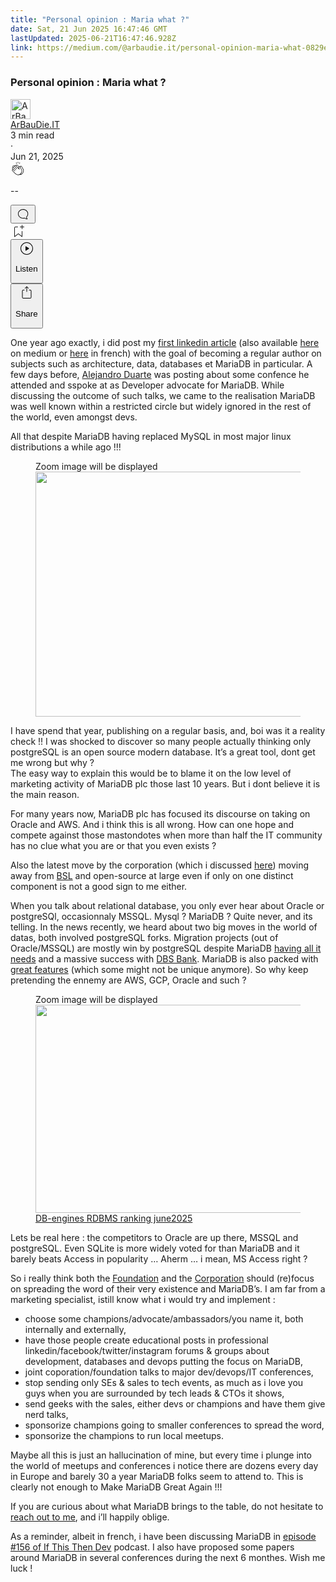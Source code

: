 ```yaml
---
title: "Personal opinion : Maria what ?"
date: Sat, 21 Jun 2025 16:47:46 GMT
lastUpdated: 2025-06-21T16:47:46.928Z
link: https://medium.com/@arbaudie.it/personal-opinion-maria-what-0829ee0b7c42?source=rss-c779d007e7fe------2
---
```


<article><div class="m"><div class="m"><span class="m"></span><section><div><div class="fu gk gl gm gn go"></div><div class="gp gq gr gs gt"><div class="ac cb"><div class="ci bh gb gc gd ge"><div><h1 class="pw-post-title gu gv gw bf gx gy gz ha hb hc hd he hf hg hh hi hj hk hl hm hn ho hp hq hr hs ht hu hv hw bk" data-testid="storyTitle" id="1574">Personal opinion : Maria what ?</h1><div><div class="speechify-ignore ac cp"><div class="speechify-ignore bh m"><div class="ac hx hy hz ia ib ic id ie if ig ih"><div class="ac r ih"><div class="ac ii"><div><div aria-hidden="false" class="bm" role="tooltip"><div class="be" tabindex="-1"><a data-discover="true" href="/@arbaudie.it?source=post_page---byline--0829ee0b7c42---------------------------------------" rel="noopener follow"><div class="m ij ik bx il im"><div class="m fl"><img alt="ArBauDie.IT" class="m fd bx by bz cx" data-testid="authorPhoto" height="32" loading="lazy" src="https://miro.medium.com/v2/resize:fill:64:64/1*kOs3AqmTfHiFOrSZkt1mqg.png" width="32"/><div class="in bx m by bz fu o io fv"></div></div></div></a></div></div></div></div><span class="bf b bg ab bk"><div class="ip ac r"><div class="ac r iq"><div class="ac r"><div><div aria-hidden="false" class="bm" role="tooltip"><div class="be" tabindex="-1"><span class="bf b bg ab bk"><a class="ag ah ai fh ak al am an ao ap aq ar as ir" data-discover="true" data-testid="authorName" href="/@arbaudie.it?source=post_page---byline--0829ee0b7c42---------------------------------------" rel="noopener follow">ArBauDie.IT</a></span></div></div></div></div><div class="is bm"></div></div></div></span></div><div class="ac r it"><span class="bf b bg ab du"><div class="ac af"><span data-testid="storyReadTime">3 min read</span><div aria-hidden="true" class="iu iv m"><span aria-hidden="true" class="m"><span class="bf b bg ab du">·</span></span></div><span data-testid="storyPublishDate">Jun 21, 2025</span></div></span></div></div><div class="ac cp iw ix iy iz ja jb jc jd je jf jg jh ji jj jk jl"><div class="i l x fi fj r"><div class="kb m"><div class="ac r kc kd"><div class="pw-multi-vote-icon fl ke kf kg kh"><span data-dd-action-name="Susi presentation tracker clap_footer"><a class="ag ah ai fh ak al am an ao ap aq ar as at au" data-discover="true" data-testid="headerClapButton" href="/m/signin?actionUrl=https%3A%2F%2Fmedium.com%2F_%2Fvote%2Fp%2F0829ee0b7c42&amp;operation=register&amp;redirect=https%3A%2F%2Fmedium.com%2F%40arbaudie.it%2Fpersonal-opinion-maria-what-0829ee0b7c42&amp;user=ArBauDie.IT&amp;userId=c779d007e7fe&amp;source=---header_actions--0829ee0b7c42---------------------clap_footer------------------" rel="noopener follow"><div><div aria-hidden="false" class="bm" role="tooltip"><div class="be" tabindex="-1"><div class="ki ap kj kk kl km an kn ko kp kh" role="presentation"><svg aria-label="clap" height="24" viewbox="0 0 24 24" width="24" xmlns="http://www.w3.org/2000/svg"><path clip-rule="evenodd" d="M11.37.828 12 3.282l.63-2.454zM13.916 3.953l1.523-2.112-1.184-.39zM8.589 1.84l1.522 2.112-.337-2.501zM18.523 18.92c-.86.86-1.75 1.246-2.62 1.33a6 6 0 0 0 .407-.372c2.388-2.389 2.86-4.951 1.399-7.623l-.912-1.603-.79-1.672c-.26-.56-.194-.98.203-1.288a.7.7 0 0 1 .546-.132c.283.046.546.231.728.5l2.363 4.157c.976 1.624 1.141 4.237-1.324 6.702m-10.999-.438L3.37 14.328a.828.828 0 0 1 .585-1.408.83.83 0 0 1 .585.242l2.158 2.157a.365.365 0 0 0 .516-.516l-2.157-2.158-1.449-1.449a.826.826 0 0 1 1.167-1.17l3.438 3.44a.363.363 0 0 0 .516 0 .364.364 0 0 0 0-.516L5.293 9.513l-.97-.97a.826.826 0 0 1 0-1.166.84.84 0 0 1 1.167 0l.97.968 3.437 3.436a.36.36 0 0 0 .517 0 .366.366 0 0 0 0-.516L6.977 7.83a.82.82 0 0 1-.241-.584.82.82 0 0 1 .824-.826c.219 0 .43.087.584.242l5.787 5.787a.366.366 0 0 0 .587-.415l-1.117-2.363c-.26-.56-.194-.98.204-1.289a.7.7 0 0 1 .546-.132c.283.046.545.232.727.501l2.193 3.86c1.302 2.38.883 4.59-1.277 6.75-1.156 1.156-2.602 1.627-4.19 1.367-1.418-.236-2.866-1.033-4.079-2.246M10.75 5.971l2.12 2.12c-.41.502-.465 1.17-.128 1.89l.22.465-3.523-3.523a.8.8 0 0 1-.097-.368c0-.22.086-.428.241-.584a.847.847 0 0 1 1.167 0m7.355 1.705c-.31-.461-.746-.758-1.23-.837a1.44 1.44 0 0 0-1.11.275c-.312.24-.505.543-.59.881a1.74 1.74 0 0 0-.906-.465 1.47 1.47 0 0 0-.82.106l-2.182-2.182a1.56 1.56 0 0 0-2.2 0 1.54 1.54 0 0 0-.396.701 1.56 1.56 0 0 0-2.21-.01 1.55 1.55 0 0 0-.416.753c-.624-.624-1.649-.624-2.237-.037a1.557 1.557 0 0 0 0 2.2c-.239.1-.501.238-.715.453a1.56 1.56 0 0 0 0 2.2l.516.515a1.556 1.556 0 0 0-.753 2.615L7.01 19c1.32 1.319 2.909 2.189 4.475 2.449q.482.08.971.08c.85 0 1.653-.198 2.393-.579.231.033.46.054.686.054 1.266 0 2.457-.52 3.505-1.567 2.763-2.763 2.552-5.734 1.439-7.586z" fill-rule="evenodd"></path></svg></div></div></div></div></a></span></div><div class="pw-multi-vote-count m kq kr ks kt ku kv kw"><p class="bf b dv ab du"><span class="kx">--</span></p></div></div></div><div><div aria-hidden="false" class="bm" role="tooltip"><div class="be" tabindex="-1"><button aria-label="responses" class="ap ki ky kz ac r fm la lb"><svg class="lc" height="24" viewbox="0 0 24 24" width="24" xmlns="http://www.w3.org/2000/svg"><path d="M18.006 16.803c1.533-1.456 2.234-3.325 2.234-5.321C20.24 7.357 16.709 4 12.191 4S4 7.357 4 11.482c0 4.126 3.674 7.482 8.191 7.482.817 0 1.622-.111 2.393-.327.231.2.48.391.744.559 1.06.693 2.203 1.044 3.399 1.044.224-.008.4-.112.486-.287a.49.49 0 0 0-.042-.518c-.495-.67-.845-1.364-1.04-2.057a4 4 0 0 1-.125-.598zm-3.122 1.055-.067-.223-.315.096a8 8 0 0 1-2.311.338c-4.023 0-7.292-2.955-7.292-6.587 0-3.633 3.269-6.588 7.292-6.588 4.014 0 7.112 2.958 7.112 6.593 0 1.794-.608 3.469-2.027 4.72l-.195.168v.255c0 .056 0 .151.016.295.025.231.081.478.154.733.154.558.398 1.117.722 1.659a5.3 5.3 0 0 1-2.165-.845c-.276-.176-.714-.383-.941-.59z"></path></svg></button></div></div></div></div><div class="ac r jm jn jo jp jq jr js jt ju jv jw jx jy jz ka"><div class="ld l k j e"></div><div class="i l"><div><div aria-hidden="false" class="bm" role="tooltip"><div class="be" tabindex="-1"><span data-dd-action-name="Susi presentation tracker bookmark_footer"><a class="ag ah ai fh ak al am an ao ap aq ar as at au" data-discover="true" data-testid="headerBookmarkButton" href="/m/signin?actionUrl=https%3A%2F%2Fmedium.com%2F_%2Fbookmark%2Fp%2F0829ee0b7c42&amp;operation=register&amp;redirect=https%3A%2F%2Fmedium.com%2F%40arbaudie.it%2Fpersonal-opinion-maria-what-0829ee0b7c42&amp;source=---header_actions--0829ee0b7c42---------------------bookmark_footer------------------" rel="noopener follow"><svg aria-label="Add to list bookmark button" class="du le" fill="none" height="25" viewbox="0 0 25 25" width="25" xmlns="http://www.w3.org/2000/svg"><path d="M18 2.5a.5.5 0 0 1 1 0V5h2.5a.5.5 0 0 1 0 1H19v2.5a.5.5 0 1 1-1 0V6h-2.5a.5.5 0 0 1 0-1H18zM7 7a1 1 0 0 1 1-1h3.5a.5.5 0 0 0 0-1H8a2 2 0 0 0-2 2v14a.5.5 0 0 0 .805.396L12.5 17l5.695 4.396A.5.5 0 0 0 19 21v-8.5a.5.5 0 0 0-1 0v7.485l-5.195-4.012a.5.5 0 0 0-.61 0L7 19.985z" fill="currentColor"></path></svg></a></span></div></div></div></div><div class="fd lf cn"><div class="m af"><div class="ac cb"><div class="lg lh li lj lk ll ci bh"><div class="ac"><div aria-hidden="false" class="bm" role="tooltip"><div><div aria-hidden="false" class="bm" role="tooltip"><div class="be" tabindex="-1"><button aria-label="Listen" class="ag fm ai fh ak al am lm ao ap aq ex ln lo lb lp lq lr ls lt t lu lv lw lx ly lz ma v mb mc md" data-testid="audioPlayButton"><svg fill="none" height="24" viewbox="0 0 24 24" width="24" xmlns="http://www.w3.org/2000/svg"><path clip-rule="evenodd" d="M3 12a9 9 0 1 1 18 0 9 9 0 0 1-18 0m9-10C6.477 2 2 6.477 2 12s4.477 10 10 10 10-4.477 10-10S17.523 2 12 2m3.376 10.416-4.599 3.066a.5.5 0 0 1-.777-.416V8.934a.5.5 0 0 1 .777-.416l4.599 3.066a.5.5 0 0 1 0 .832" fill="currentColor" fill-rule="evenodd"></path></svg><div class="k j e"><p class="bf b bg ab du">Listen</p></div></button></div></div></div></div></div></div></div></div></div><div aria-describedby="postFooterSocialMenu" aria-hidden="false" aria-labelledby="postFooterSocialMenu" class="bm"><div><div aria-hidden="false" class="bm" role="tooltip"><div class="be" tabindex="-1"><button aria-controls="postFooterSocialMenu" aria-expanded="false" aria-label="Share Post" class="ag fm ai fh ak al am lm ao ap aq ex ln lo lb lp lq lr ls lt t lu lv lw lx ly lz ma v mb mc md" data-testid="headerSocialShareButton"><svg fill="none" height="24" viewbox="0 0 24 24" width="24" xmlns="http://www.w3.org/2000/svg"><path clip-rule="evenodd" d="M15.218 4.931a.4.4 0 0 1-.118.132l.012.006a.45.45 0 0 1-.292.074.5.5 0 0 1-.3-.13l-2.02-2.02v7.07c0 .28-.23.5-.5.5s-.5-.22-.5-.5v-7.04l-2 2a.45.45 0 0 1-.57.04h-.02a.4.4 0 0 1-.16-.3.4.4 0 0 1 .1-.32l2.8-2.8a.5.5 0 0 1 .7 0l2.8 2.79a.42.42 0 0 1 .068.498m-.106.138.008.004v-.01zM16 7.063h1.5a2 2 0 0 1 2 2v10a2 2 0 0 1-2 2h-11c-1.1 0-2-.9-2-2v-10a2 2 0 0 1 2-2H8a.5.5 0 0 1 .35.15.5.5 0 0 1 .15.35.5.5 0 0 1-.15.35.5.5 0 0 1-.35.15H6.4c-.5 0-.9.4-.9.9v10.2a.9.9 0 0 0 .9.9h11.2c.5 0 .9-.4.9-.9v-10.2c0-.5-.4-.9-.9-.9H16a.5.5 0 0 1 0-1" fill="currentColor" fill-rule="evenodd"></path></svg><div class="k j e"><p class="bf b bg ab du">Share</p></div></button></div></div></div></div></div></div></div></div></div></div><p class="pw-post-body-paragraph me mf gw mg b mh mi mj mk ml mm mn mo mp mq mr ms mt mu mv mw mx my mz na nb gp bk" id="382e">One year ago exactly, i did post my <a class="ag nc" href="https://www.linkedin.com/pulse/mariadb-so-much-more-than-just-mysql-fork-sylvain-arbaudie-blfpf/" rel="noopener ugc nofollow" target="_blank">first linkedin article</a> (also available <a class="ag nc" data-discover="true" href="/@arbaudie.it/mariadb-so-much-more-than-just-a-mysql-fork-2ce98b27ebdb" rel="noopener">here</a> on medium or <a class="ag nc" href="https://www.linkedin.com/pulse/mariadb-bien-plus-quun-simple-fork-de-mysql-sylvain-arbaudie-ueinf/" rel="noopener ugc nofollow" target="_blank">here</a> in french) with the goal of becoming a regular author on subjects such as architecture, data, databases et MariaDB in particular. A few days before, <a class="ag nc" href="https://www.linkedin.com/in/alejandroduarte/" rel="noopener ugc nofollow" target="_blank">Alejandro Duarte</a> was posting about some confence he attended and sspoke at as Developer advocate for MariaDB. While discussing the outcome of such talks, we came to the realisation MariaDB was well known within a restricted circle but widely ignored in the rest of the world, even amongst devs.</p><p class="pw-post-body-paragraph me mf gw mg b mh mi mj mk ml mm mn mo mp mq mr ms mt mu mv mw mx my mz na nb gp bk" id="37a4">All that despite MariaDB having replaced MySQL in most major linux distributions a while ago !!!</p><figure class="ng nh ni nj nk nl nd ne paragraph-image"><div class="nm nn fl no bh np" role="button" tabindex="0"><span class="fu nq nr an ns nt nu nv nw speechify-ignore">Zoom image will be displayed</span><div class="nd ne nf"><picture><source sizes="(min-resolution: 4dppx) and (max-width: 700px) 50vw, (-webkit-min-device-pixel-ratio: 4) and (max-width: 700px) 50vw, (min-resolution: 3dppx) and (max-width: 700px) 67vw, (-webkit-min-device-pixel-ratio: 3) and (max-width: 700px) 65vw, (min-resolution: 2.5dppx) and (max-width: 700px) 80vw, (-webkit-min-device-pixel-ratio: 2.5) and (max-width: 700px) 80vw, (min-resolution: 2dppx) and (max-width: 700px) 100vw, (-webkit-min-device-pixel-ratio: 2) and (max-width: 700px) 100vw, 700px" srcset="https://miro.medium.com/v2/resize:fit:640/format:webp/1*h8ZI3BvN8tkWkPuZo52glg.png 640w, https://miro.medium.com/v2/resize:fit:720/format:webp/1*h8ZI3BvN8tkWkPuZo52glg.png 720w, https://miro.medium.com/v2/resize:fit:750/format:webp/1*h8ZI3BvN8tkWkPuZo52glg.png 750w, https://miro.medium.com/v2/resize:fit:786/format:webp/1*h8ZI3BvN8tkWkPuZo52glg.png 786w, https://miro.medium.com/v2/resize:fit:828/format:webp/1*h8ZI3BvN8tkWkPuZo52glg.png 828w, https://miro.medium.com/v2/resize:fit:1100/format:webp/1*h8ZI3BvN8tkWkPuZo52glg.png 1100w, https://miro.medium.com/v2/resize:fit:1400/format:webp/1*h8ZI3BvN8tkWkPuZo52glg.png 1400w" type="image/webp"/><source data-testid="og" sizes="(min-resolution: 4dppx) and (max-width: 700px) 50vw, (-webkit-min-device-pixel-ratio: 4) and (max-width: 700px) 50vw, (min-resolution: 3dppx) and (max-width: 700px) 67vw, (-webkit-min-device-pixel-ratio: 3) and (max-width: 700px) 65vw, (min-resolution: 2.5dppx) and (max-width: 700px) 80vw, (-webkit-min-device-pixel-ratio: 2.5) and (max-width: 700px) 80vw, (min-resolution: 2dppx) and (max-width: 700px) 100vw, (-webkit-min-device-pixel-ratio: 2) and (max-width: 700px) 100vw, 700px" srcset="https://miro.medium.com/v2/resize:fit:640/1*h8ZI3BvN8tkWkPuZo52glg.png 640w, https://miro.medium.com/v2/resize:fit:720/1*h8ZI3BvN8tkWkPuZo52glg.png 720w, https://miro.medium.com/v2/resize:fit:750/1*h8ZI3BvN8tkWkPuZo52glg.png 750w, https://miro.medium.com/v2/resize:fit:786/1*h8ZI3BvN8tkWkPuZo52glg.png 786w, https://miro.medium.com/v2/resize:fit:828/1*h8ZI3BvN8tkWkPuZo52glg.png 828w, https://miro.medium.com/v2/resize:fit:1100/1*h8ZI3BvN8tkWkPuZo52glg.png 1100w, https://miro.medium.com/v2/resize:fit:1400/1*h8ZI3BvN8tkWkPuZo52glg.png 1400w"/><img alt="" class="bh ll nx c" height="392" loading="eager" role="presentation" width="700"/></picture></div></div></figure><p class="pw-post-body-paragraph me mf gw mg b mh mi mj mk ml mm mn mo mp mq mr ms mt mu mv mw mx my mz na nb gp bk" id="9495">I have spend that year, publishing on a regular basis, and, boi was it a reality check !! I was shocked to discover so many people actually thinking only postgreSQL is an open source modern database. It’s a great tool, dont get me wrong but why ?<br/>The easy way to explain this would be to blame it on the low level of marketing activity of MariaDB plc those last 10 years. But i dont believe it is the main reason.</p><p class="pw-post-body-paragraph me mf gw mg b mh mi mj mk ml mm mn mo mp mq mr ms mt mu mv mw mx my mz na nb gp bk" id="f7ae">For many years now, MariaDB plc has focused its discourse on taking on Oracle and AWS. And i think this is all wrong. How can one hope and compete against those mastondotes when more than half the IT community has no clue what you are or that you even exists ?</p><p class="pw-post-body-paragraph me mf gw mg b mh mi mj mk ml mm mn mo mp mq mr ms mt mu mv mw mx my mz na nb gp bk" id="38b9">Also the latest move by the corporation (which i discussed <a class="ag nc" data-discover="true" href="/@arbaudie.it/personal-opinion-maxscale-license-change-1a16baf93a9e" rel="noopener">here</a>) moving away from <a class="ag nc" href="https://en.wikipedia.org/wiki/Business_Source_License" rel="noopener ugc nofollow" target="_blank">BSL</a> and open-source at large even if only on one distinct component is not a good sign to me either.</p><p class="pw-post-body-paragraph me mf gw mg b mh mi mj mk ml mm mn mo mp mq mr ms mt mu mv mw mx my mz na nb gp bk" id="0e04">When you talk about relational database, you only ever hear about Oracle or postgreSQl, occasionnaly MSSQL. Mysql ? MariaDB ? Quite never, and its telling. In the news recently, we heard about two big moves in the world of datas, both involved postgreSQL forks. Migration projects (out of Oracle/MSSQL) are mostly win by postgreSQL despite MariaDB <a class="ag nc" href="https://severalnines.com/blog/migration-oracle-database-mariadb-deep-dive/" rel="noopener ugc nofollow" target="_blank">having all it needs</a> and a massive success with <a class="ag nc" href="https://mariadb.com/resources/customer-stories/dbs-bank-oracle-to-mariadb/" rel="noopener ugc nofollow" target="_blank">DBS Bank</a>. MariaDB is also packed with <a class="ag nc" href="https://www.youtube.com/watch?v=Wlvmt0TD5xo" rel="noopener ugc nofollow" target="_blank">great features</a> (which some might not be unique anymore). So why keep pretending the ennemy are AWS, GCP, Oracle and such ?</p><figure class="ng nh ni nj nk nl nd ne paragraph-image"><div class="nm nn fl no bh np" role="button" tabindex="0"><span class="fu nq nr an ns nt nu nv nw speechify-ignore">Zoom image will be displayed</span><div class="nd ne ny"><picture><source sizes="(min-resolution: 4dppx) and (max-width: 700px) 50vw, (-webkit-min-device-pixel-ratio: 4) and (max-width: 700px) 50vw, (min-resolution: 3dppx) and (max-width: 700px) 67vw, (-webkit-min-device-pixel-ratio: 3) and (max-width: 700px) 65vw, (min-resolution: 2.5dppx) and (max-width: 700px) 80vw, (-webkit-min-device-pixel-ratio: 2.5) and (max-width: 700px) 80vw, (min-resolution: 2dppx) and (max-width: 700px) 100vw, (-webkit-min-device-pixel-ratio: 2) and (max-width: 700px) 100vw, 700px" srcset="https://miro.medium.com/v2/resize:fit:640/format:webp/1*cNWkVst81zDbb7yjsUAgfg.png 640w, https://miro.medium.com/v2/resize:fit:720/format:webp/1*cNWkVst81zDbb7yjsUAgfg.png 720w, https://miro.medium.com/v2/resize:fit:750/format:webp/1*cNWkVst81zDbb7yjsUAgfg.png 750w, https://miro.medium.com/v2/resize:fit:786/format:webp/1*cNWkVst81zDbb7yjsUAgfg.png 786w, https://miro.medium.com/v2/resize:fit:828/format:webp/1*cNWkVst81zDbb7yjsUAgfg.png 828w, https://miro.medium.com/v2/resize:fit:1100/format:webp/1*cNWkVst81zDbb7yjsUAgfg.png 1100w, https://miro.medium.com/v2/resize:fit:1400/format:webp/1*cNWkVst81zDbb7yjsUAgfg.png 1400w" type="image/webp"/><source data-testid="og" sizes="(min-resolution: 4dppx) and (max-width: 700px) 50vw, (-webkit-min-device-pixel-ratio: 4) and (max-width: 700px) 50vw, (min-resolution: 3dppx) and (max-width: 700px) 67vw, (-webkit-min-device-pixel-ratio: 3) and (max-width: 700px) 65vw, (min-resolution: 2.5dppx) and (max-width: 700px) 80vw, (-webkit-min-device-pixel-ratio: 2.5) and (max-width: 700px) 80vw, (min-resolution: 2dppx) and (max-width: 700px) 100vw, (-webkit-min-device-pixel-ratio: 2) and (max-width: 700px) 100vw, 700px" srcset="https://miro.medium.com/v2/resize:fit:640/1*cNWkVst81zDbb7yjsUAgfg.png 640w, https://miro.medium.com/v2/resize:fit:720/1*cNWkVst81zDbb7yjsUAgfg.png 720w, https://miro.medium.com/v2/resize:fit:750/1*cNWkVst81zDbb7yjsUAgfg.png 750w, https://miro.medium.com/v2/resize:fit:786/1*cNWkVst81zDbb7yjsUAgfg.png 786w, https://miro.medium.com/v2/resize:fit:828/1*cNWkVst81zDbb7yjsUAgfg.png 828w, https://miro.medium.com/v2/resize:fit:1100/1*cNWkVst81zDbb7yjsUAgfg.png 1100w, https://miro.medium.com/v2/resize:fit:1400/1*cNWkVst81zDbb7yjsUAgfg.png 1400w"/><img alt="" class="bh ll nx c" height="333" loading="lazy" role="presentation" width="700"/></picture></div></div><figcaption class="nz ff oa nd ne ob oc bf b bg ab du"><a class="ag nc" href="https://db-engines.com/en/ranking/relational+dbms" rel="noopener ugc nofollow" target="_blank">DB-engines RDBMS ranking june2025</a></figcaption></figure><p class="pw-post-body-paragraph me mf gw mg b mh mi mj mk ml mm mn mo mp mq mr ms mt mu mv mw mx my mz na nb gp bk" id="67ff">Lets be real here : the competitors to Oracle are up there, MSSQL and postgreSQL. Even SQLite is more widely voted for than MariaDB and it barely beats Access in popularity … Aherm … i mean, MS Access right ?</p><p class="pw-post-body-paragraph me mf gw mg b mh mi mj mk ml mm mn mo mp mq mr ms mt mu mv mw mx my mz na nb gp bk" id="ed78">So i really think both the <a class="ag nc" href="https://mariadb.org" rel="noopener ugc nofollow" target="_blank">Foundation</a> and the <a class="ag nc" href="https://mariadb.com" rel="noopener ugc nofollow" target="_blank">Corporation</a> should (re)focus on spreading the word of their very existence and MariaDB’s. I am far from a marketing specialist, istill know what i would try and implement :</p><ul class=""><li class="me mf gw mg b mh mi mj mk ml mm mn mo mp mq mr ms mt mu mv mw mx my mz na nb od oe of bk" id="08a4">choose some champions/advocate/ambassadors/you name it, both internally and externally,</li><li class="me mf gw mg b mh og mj mk ml oh mn mo mp oi mr ms mt oj mv mw mx ok mz na nb od oe of bk" id="90f6">have those people create educational posts in professional linkedin/facebook/twitter/instagram forums &amp; groups about development, databases and devops putting the focus on MariaDB,</li><li class="me mf gw mg b mh og mj mk ml oh mn mo mp oi mr ms mt oj mv mw mx ok mz na nb od oe of bk" id="e5da">joint coporation/foundation talks to major dev/devops/IT conferences,</li><li class="me mf gw mg b mh og mj mk ml oh mn mo mp oi mr ms mt oj mv mw mx ok mz na nb od oe of bk" id="571f">stop sending only SEs &amp; sales to tech events, as much as i love you guys when you are surrounded by tech leads &amp; CTOs it shows,</li><li class="me mf gw mg b mh og mj mk ml oh mn mo mp oi mr ms mt oj mv mw mx ok mz na nb od oe of bk" id="5382">send geeks with the sales, either devs or champions and have them give nerd talks,</li><li class="me mf gw mg b mh og mj mk ml oh mn mo mp oi mr ms mt oj mv mw mx ok mz na nb od oe of bk" id="a89c">sponsorize champions going to smaller conferences to spread the word,</li><li class="me mf gw mg b mh og mj mk ml oh mn mo mp oi mr ms mt oj mv mw mx ok mz na nb od oe of bk" id="0cee">sponsorize the champions to run local meetups.</li></ul><p class="pw-post-body-paragraph me mf gw mg b mh mi mj mk ml mm mn mo mp mq mr ms mt mu mv mw mx my mz na nb gp bk" id="0c19">Maybe all this is just an hallucination of mine, but every time i plunge into the world of meetups and conferences i notice there are dozens every day in Europe and barely 30 a year MariaDB folks seem to attend to. This is clearly not enough to Make MariaDB Great Again !!!</p><p class="pw-post-body-paragraph me mf gw mg b mh mi mj mk ml mm mn mo mp mq mr ms mt mu mv mw mx my mz na nb gp bk" id="0da1">If you are curious about what MariaDB brings to the table, do not hesitate to <a class="ag nc" href="https://arbaudie.it/#kedit_bdnvchxdi" rel="noopener ugc nofollow" target="_blank">reach out to me</a>, and i’ll happily oblige.</p><p class="pw-post-body-paragraph me mf gw mg b mh mi mj mk ml mm mn mo mp mq mr ms mt mu mv mw mx my mz na nb gp bk" id="105a">As a reminder, albeit in french, i have been discussing MariaDB in <a class="ag nc" href="https://www.ifttd.io/episodes/maria-db" rel="noopener ugc nofollow" target="_blank">episode #156 of If This Then Dev</a> podcast. I also have proposed some papers around MariaDB in several conferences during the next 6 monthes. Wish me luck !</p></div></div></div></div></section></div></div></article>
